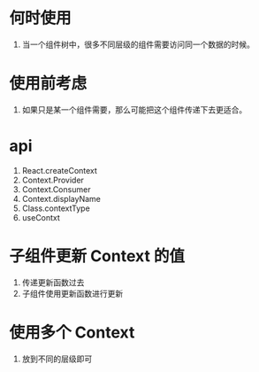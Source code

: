 # 何时使用

1. 当一个组件树中，很多不同层级的组件需要访问同一个数据的时候。

# 使用前考虑

1. 如果只是某一个组件需要，那么可能把这个组件传递下去更适合。

# api

1. React.createContext
2. Context.Provider
3. Context.Consumer
4. Context.displayName
5. Class.contextType
6. useContxt

# 子组件更新 Context 的值

1. 传递更新函数过去
2. 子组件使用更新函数进行更新

# 使用多个 Context

1. 放到不同的层级即可
